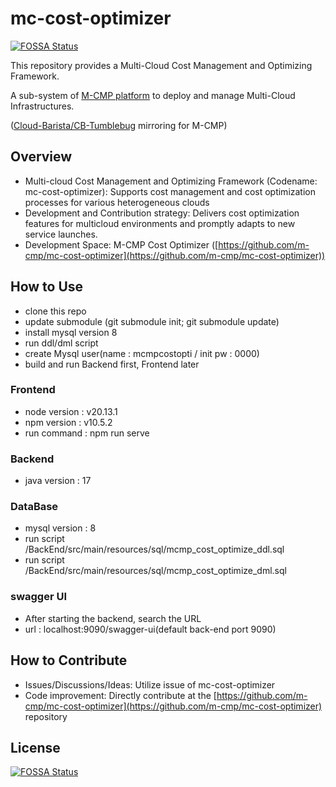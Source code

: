 # mc-cost-optimizer
[![FOSSA Status](https://app.fossa.com/api/projects/git%2Bgithub.com%2Fm-cmp%2Fmc-cost-optimizer.svg?type=shield)](https://app.fossa.com/projects/git%2Bgithub.com%2Fm-cmp%2Fmc-cost-optimizer?ref=badge_shield)


This repository provides a Multi-Cloud Cost Management and Optimizing Framework.

A sub-system of [M-CMP platform](https://github.com/m-cmp/docs/tree/main) to deploy and manage Multi-Cloud Infrastructures.

([Cloud-Barista/CB-Tumblebug](https://github.com/cloud-barista/cb-tumblebug) mirroring for M-CMP)

## Overview

- Multi-cloud Cost Management and Optimizing Framework (Codename: mc-cost-optimizer): Supports cost management and cost optimization processes for various heterogeneous clouds
- Development and Contribution strategy: Delivers cost optimization features for multicloud environments and promptly adapts to new service launches.
- Development Space: M-CMP Cost Optimizer ([https://github.com/m-cmp/mc-cost-optimizer](https://github.com/m-cmp/mc-cost-optimizer))

## How to Use

- clone this repo
- update submodule (git submodule init; git submodule update)
- install mysql version 8
- run ddl/dml script
- create Mysql user(name : mcmpcostopti / init pw : 0000)
- build and run Backend first, Frontend later

### Frontend
- node version : v20.13.1
- npm version : v10.5.2
- run command : npm run serve

### Backend
- java version : 17

### DataBase
- mysql version : 8
- run script /BackEnd/src/main/resources/sql/mcmp_cost_optimize_ddl.sql
- run script /BackEnd/src/main/resources/sql/mcmp_cost_optimize_dml.sql

### swagger UI
- After starting the backend, search the URL
- url : localhost:9090/swagger-ui(default back-end port 9090)

## How to Contribute

- Issues/Discussions/Ideas: Utilize issue of mc-cost-optimizer
- Code improvement: Directly contribute at the [https://github.com/m-cmp/mc-cost-optimizer](https://github.com/m-cmp/mc-cost-optimizer) repository

## License
[![FOSSA Status](https://app.fossa.com/api/projects/git%2Bgithub.com%2Fm-cmp%2Fmc-cost-optimizer.svg?type=large)](https://app.fossa.com/projects/git%2Bgithub.com%2Fm-cmp%2Fmc-cost-optimizer?ref=badge_large)
